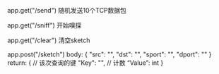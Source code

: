 app.get("/send")
随机发送10个TCP数据包

app.get("/sniff")
开始嗅探

app.get("/clear")
清空sketch

app.post("/sketch")
body:
{
    "src": "",
    "dst": "",
    "sport": "",
    "dport": ""
}
return:
{
    // 该次查询的键
    "Key": "",
    // 计数
    “Value”: int
}